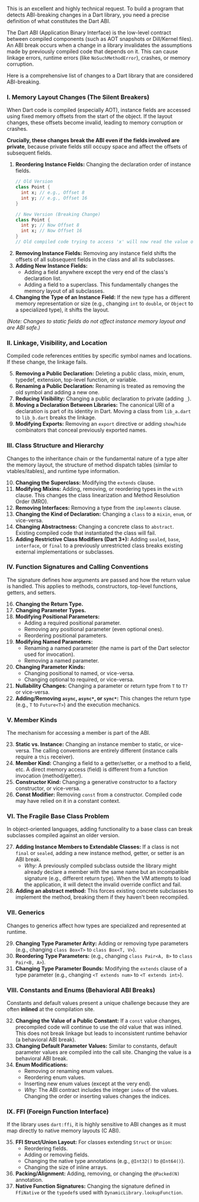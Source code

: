 This is an excellent and highly technical request. To build a program that detects ABI-breaking changes in a Dart library, you need a precise definition of what constitutes the Dart ABI.

The Dart ABI (Application Binary Interface) is the low-level contract between compiled components (such as AOT snapshots or Dill/Kernel files). An ABI break occurs when a change in a library invalidates the assumptions made by previously compiled code that depends on it. This can cause linkage errors, runtime errors (like `NoSuchMethodError`), crashes, or memory corruption.

Here is a comprehensive list of changes to a Dart library that are considered ABI-breaking.

### I. Memory Layout Changes (The Silent Breakers)

When Dart code is compiled (especially AOT), instance fields are accessed using fixed memory offsets from the start of the object. If the layout changes, these offsets become invalid, leading to memory corruption or crashes.

**Crucially, these changes break the ABI even if the fields involved are private**, because private fields still occupy space and affect the offsets of subsequent fields.

1.  **Reordering Instance Fields:** Changing the declaration order of instance fields.
    ```dart
    // Old Version
    class Point {
      int x; // e.g., Offset 8
      int y; // e.g., Offset 16
    }

    // New Version (Breaking Change)
    class Point {
      int y; // Now Offset 8
      int x; // Now Offset 16
    }
    // Old compiled code trying to access 'x' will now read the value of 'y'.
    ```
2.  **Removing Instance Fields:** Removing any instance field shifts the offsets of all subsequent fields in the class and all its subclasses.
3.  **Adding New Instance Fields:**
    *   Adding a field anywhere except the very end of the class's declaration list.
    *   Adding a field to a superclass. This fundamentally changes the memory layout of all subclasses.
4.  **Changing the Type of an Instance Field:** If the new type has a different memory representation or size (e.g., changing `int` to `double`, or `Object` to a specialized type), it shifts the layout.

*(Note: Changes to static fields do not affect instance memory layout and are ABI safe.)*

### II. Linkage, Visibility, and Location

Compiled code references entities by specific symbol names and locations. If these change, the linkage fails.

5.  **Removing a Public Declaration:** Deleting a public class, mixin, enum, typedef, extension, top-level function, or variable.
6.  **Renaming a Public Declaration:** Renaming is treated as removing the old symbol and adding a new one.
7.  **Reducing Visibility:** Changing a public declaration to private (adding `_`).
8.  **Moving a Declaration Between Libraries:** The canonical URI of a declaration is part of its identity in Dart. Moving a class from `lib_a.dart` to `lib_b.dart` breaks the linkage.
9.  **Modifying Exports:** Removing an `export` directive or adding `show`/`hide` combinators that conceal previously exported names.

### III. Class Structure and Hierarchy

Changes to the inheritance chain or the fundamental nature of a type alter the memory layout, the structure of method dispatch tables (similar to vtables/itables), and runtime type information.

10. **Changing the Superclass:** Modifying the `extends` clause.
11. **Modifying Mixins:** Adding, removing, or reordering types in the `with` clause. This changes the class linearization and Method Resolution Order (MRO).
12. **Removing Interfaces:** Removing a type from the `implements` clause.
13. **Changing the Kind of Declaration:** Changing a `class` to a `mixin`, `enum`, or vice-versa.
14. **Changing Abstractness:** Changing a concrete class to `abstract`. Existing compiled code that instantiated the class will fail.
15. **Adding Restrictive Class Modifiers (Dart 3+):** Adding `sealed`, `base`, `interface`, or `final` to a previously unrestricted class breaks existing external implementations or subclasses.

### IV. Function Signatures and Calling Conventions

The signature defines how arguments are passed and how the return value is handled. This applies to methods, constructors, top-level functions, getters, and setters.

16. **Changing the Return Type.**
17. **Changing Parameter Types.**
18. **Modifying Positional Parameters:**
    *   Adding a required positional parameter.
    *   Removing any positional parameter (even optional ones).
    *   Reordering positional parameters.
19. **Modifying Named Parameters:**
    *   Renaming a named parameter (the name is part of the Dart selector used for invocation).
    *   Removing a named parameter.
20. **Changing Parameter Kinds:**
    *   Changing positional to named, or vice-versa.
    *   Changing optional to required, or vice-versa.
21. **Nullability Changes:** Changing a parameter or return type from `T` to `T?` or vice-versa.
22. **Adding/Removing `async`, `async*`, or `sync*`:** This changes the return type (e.g., `T` to `Future<T>`) and the execution mechanics.

### V. Member Kinds

The mechanism for accessing a member is part of the ABI.

23. **Static vs. Instance:** Changing an instance member to static, or vice-versa. The calling conventions are entirely different (instance calls require a `this` receiver).
24. **Member Kind:** Changing a field to a getter/setter, or a method to a field, etc. A direct memory access (field) is different from a function invocation (method/getter).
25. **Constructor Kind:** Changing a generative constructor to a factory constructor, or vice-versa.
26. **Const Modifier:** Removing `const` from a constructor. Compiled code may have relied on it in a constant context.

### VI. The Fragile Base Class Problem

In object-oriented languages, adding functionality to a base class can break subclasses compiled against an older version.

27. **Adding Instance Members to Extendable Classes:** If a class is not `final` or `sealed`, adding a new instance method, getter, or setter is an ABI break.
    *   *Why:* A previously compiled subclass outside the library might already declare a member with the same name but an incompatible signature (e.g., different return type). When the VM attempts to load the application, it will detect the invalid override conflict and fail.
28. **Adding an abstract method:** This forces existing concrete subclasses to implement the method, breaking them if they haven't been recompiled.

### VII. Generics

Changes to generics affect how types are specialized and represented at runtime.

29. **Changing Type Parameter Arity:** Adding or removing type parameters (e.g., changing `class Box<T>` to `class Box<T, V>`).
30. **Reordering Type Parameters:** (e.g., changing `class Pair<A, B>` to `class Pair<B, A>`).
31. **Changing Type Parameter Bounds:** Modifying the `extends` clause of a type parameter (e.g., changing `<T extends num>` to `<T extends int>`).

### VIII. Constants and Enums (Behavioral ABI Breaks)

Constants and default values present a unique challenge because they are often **inlined** at the compilation site.

32. **Changing the Value of a Public Constant:** If a `const` value changes, precompiled code will continue to use the *old* value that was inlined. This does not break linkage but leads to inconsistent runtime behavior (a behavioral ABI break).
33. **Changing Default Parameter Values:** Similar to constants, default parameter values are compiled into the call site. Changing the value is a behavioral ABI break.
34. **Enum Modifications:**
    *   Removing or renaming enum values.
    *   Reordering enum values.
    *   Inserting new enum values (except at the very end).
    *   *Why:* The ABI contract includes the integer `index` of the values. Changing the order or inserting values changes the indices.

### IX. FFI (Foreign Function Interface)

If the library uses `dart:ffi`, it is highly sensitive to ABI changes as it must map directly to native memory layouts (C ABI).

35. **FFI Struct/Union Layout:** For classes extending `Struct` or `Union`:
    *   Reordering fields.
    *   Adding or removing fields.
    *   Changing the native type annotations (e.g., `@Int32()` to `@Int64()`).
    *   Changing the size of inline arrays.
36. **Packing/Alignment:** Adding, removing, or changing the `@Packed(N)` annotation.
37. **Native Function Signatures:** Changing the signature defined in `FfiNative` or the `typedef`s used with `DynamicLibrary.lookupFunction`.

